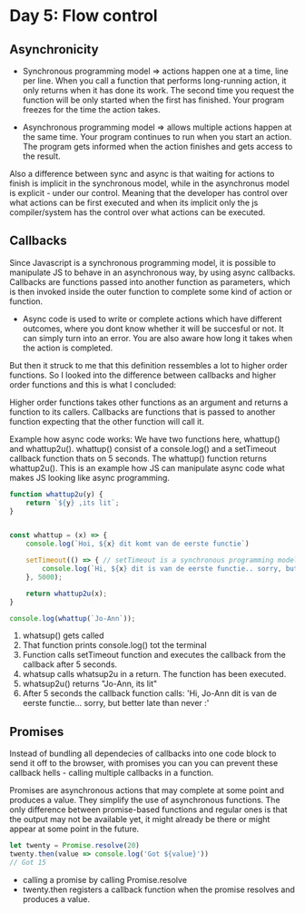 # Day 5: Flow control

## Asynchronicity

* Synchronous programming model => actions happen one at a time, line per line. When you call a function that performs long-running action, it only returns when it has done its work. The second time you request the function will be only started when the first has finished. Your program freezes for the time the action takes. 

* Asynchronous programming model => allows multiple actions happen at the same time. Your program continues to run when you start an action. The program gets informed when the action finishes and gets access to the result. 

Also a difference between sync and async is that waiting for actions to finish is implicit in the synchronous model, while in the asynchronus model is explicit - under our control. Meaning that the developer has control over what actions can be first executed and when its implicit only the js compiler/system has the control over what actions can be executed.

## Callbacks

Since Javascript is a synchronous programming model, it is possible to manipulate JS to behave in an asynchronous way, by using async callbacks. Callbacks are functions passed into another function as parameters, which is then invoked inside the outer function to complete some kind of action or function. 
* Async code is used to write or complete actions which have different outcomes, where you dont know whether it will be succesful or not. It can simply turn into an error. You are also aware how long it takes when the action is completed.

But then it struck to me that this definition ressembles a lot to higher order functions. So I looked into the difference between callbacks and higher order functions and this is what I concluded: 
 
Higher order functions takes other functions as an argument and returns a function to its callers. Callbacks are functions that is passed to another function expecting that the other function will call it. 

Example how async code works:
We have two functions here, whattup() and whattup2u(). whattup() consist of a console.log() and a setTimeout callback function thats on 5 seconds. The whattup() function returns whattup2u().
This is an example how JS can manipulate async code what makes JS looking like async programming.

```javascript
function whattup2u(y) {
    return `${y} ,its lit`;
}


const whattup = (x) => {
    console.log(`Hoi, ${x} dit komt van de eerste functie`)

    setTimeout(() => { // setTimeout is a synchronous programming model
        console.log(`Hi, ${x} dit is van de eerste functie.. sorry, but better late than never :')`)
    }, 5000);

    return whattup2u(x);
} 

console.log(whattup(`Jo-Ann`));
```

1. whatsup() gets called
2. That function prints console.log() tot the terminal
3. Function calls setTimeout function and executes the callback from the callback after 5 seconds.
4. whatsup calls whatsup2u in a return. The function has been executed.
5. whatsup2u() returns "Jo-Ann, its lit"
6. After 5 seconds the callback function calls: 'Hi, Jo-Ann dit is van de eerste functie... sorry, but better late than never :'

## Promises

Instead of bundling all dependecies of callbacks into one code block to send it off to the browser, with promises you can you can prevent these callback hells - calling multiple callbacks in a function. 

Promises are asynchronous actions that may complete at some point and produces a value. They simplify the use of asynchronous functions. The only difference between promise-based functions and regular ones is that the output may not be available yet, it might already be there or might appear at some point in the future. 

```javascript
let twenty = Promise.resolve(20)
twenty.then(value => console.log('Got ${value}'))
// Got 15
```
- calling a promise by calling Promise.resolve
- twenty.then registers a callback function when the promise resolves and produces a value.

